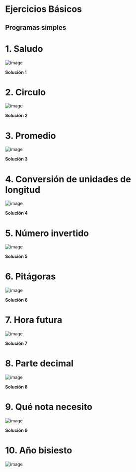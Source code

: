 # Ejercicios Básicos 


## Programas simples

# 1. Saludo

![image](https://user-images.githubusercontent.com/31961588/163828082-08d94056-7373-4cc9-bf23-a374f3e8e01d.png)

**Solución 1**

# 2. Circulo

![image](https://user-images.githubusercontent.com/31961588/163828347-f0f3f021-0456-43f8-b481-1d818a87be08.png)

**Solución 2**

# 3. Promedio

![image](https://user-images.githubusercontent.com/31961588/163828427-6376a283-0445-4b3b-bd5c-f26c4c82ee72.png)

**Solución 3**

# 4. Conversión de unidades de longitud
![image](https://user-images.githubusercontent.com/31961588/163828482-cdd2dd38-e805-4418-9db9-f3a3fd2ce958.png)

**Solución 4**

# 5. Número invertido
![image](https://user-images.githubusercontent.com/31961588/163828564-7e54ea4c-73a9-4ef7-aca9-21f1dd124d93.png)

**Solución 5**

# 6. Pitágoras

![image](https://user-images.githubusercontent.com/31961588/163829448-e7ae3e2f-cf13-4058-88b8-6cdedbe19911.png)


**Solución 6**


# 7. Hora futura

![image](https://user-images.githubusercontent.com/31961588/163829518-a0a27ed0-1f63-45e6-9b76-d6e08d0cc001.png)


**Solución 7**

# 8. Parte decimal

![image](https://user-images.githubusercontent.com/31961588/163829563-509bc535-d528-47c7-a804-8725acb7a995.png)


**Solución 8**

# 9. Qué nota necesito

![image](https://user-images.githubusercontent.com/31961588/163829601-a7c25604-3947-4c9a-91a5-0ede2b01a018.png)


**Solución 9**
 
# 10. Año bisiesto

![image](https://user-images.githubusercontent.com/31961588/171307000-a088f237-f470-4fd5-adb6-d077a17695c5.png)

